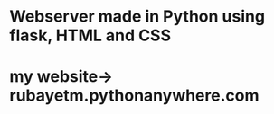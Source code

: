 # Webserver made in Python using flask, HTML and CSS
# my website-> rubayetm.pythonanywhere.com
       
